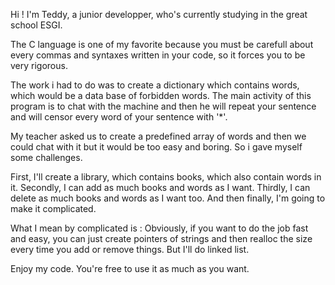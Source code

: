 Hi ! I'm Teddy, a junior developper, who's currently studying in the great school ESGI.

The C language is one of my favorite because you must be carefull about every commas and syntaxes written in your code, so it forces you to be very rigorous.

The work i had to do was to create a dictionary which contains words, which would be a data base of forbidden words.
The main activity of this program is to chat with the machine and then he will repeat your sentence and will censor every word of your sentence with '*'.

My teacher asked us to create a predefined array of words and then we could chat with it but it would be too easy and boring. So i gave myself some challenges.

First, I'll create a library, which contains books, which also contain words in it.
Secondly, I can add as much books and words as I want.
Thirdly, I can delete as much books and words as I want too.
And then finally, I'm going to make it complicated.

What I mean by complicated is : 
Obviously, if you want to do the job fast and easy, you can just create pointers of strings and then realloc the size every time you add or remove things.
But I'll do linked list.

Enjoy my code.
You're free to use it as much as you want.
